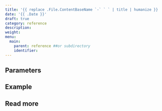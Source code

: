 ```yaml
---
title: '{{ replace .File.ContentBaseName `-` ` ` | title | humanize }}'
date: '{{ .Date }}'
draft: true
category: reference
description:
weight:
menu:
  main:
    parent: reference ##or subdirectory
    identifier:
---
```


<!-- Title must be a verb -->

<!---
Summarize what this reference article is about. Explain what all the entries defined on the page have in common. 
--->

## Parameters

## Example

## Read more
